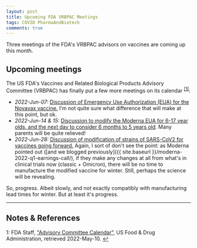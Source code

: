 ```yaml
---
layout: post
title: Upcoming FDA VRBPAC Meetings
tags: COVID PharmaAndBiotech
comments: true
---
```


Three meetings of the FDA's VRBPAC advisors on vaccines are coming up this month.  


## Upcoming meetings  

The US FDA's Vaccines and Related Biological Products Advisory Committee (VRBPAC) has
finally put a few more meetings on its calendar <sup id="fn1a">[[1]](#fn1)</sup>:  
- _2022-Jun-07:_ [Discussion of Emergency Use Authorization (EUA) for the Novavax vaccine.](https://www.fda.gov/advisory-committees/advisory-committee-calendar/vaccines-and-related-biological-products-advisory-committee-june-7-2022-meeting-announcement) I'm not quite sure what difference that will make at this point, but ok.  
- _2022-Jun-14 &amp; 15:_ [Discussion to modify the Moderna EUA for 6-17 year olds, and
  the next day to consider 6 months to 5 years old](https://www.fda.gov/advisory-committees/advisory-committee-calendar/vaccines-and-related-biological-products-advisory-committee-june-14-15-2022-meeting-announcement).  Many parents will be quite relieved!  
- _2022-Jun-28:_ [Discussion of modification of strains of SARS-CoV2 for vaccines going forward.](https://www.fda.gov/advisory-committees/advisory-committee-calendar/vaccines-and-related-biological-products-advisory-committee-june-28-2022-meeting-announcement) Again, I sort of don't see the point: as Moderna pointed out ([and we blogged previously]({{ site.baseurl }}/moderna-2022-q1-earnings-call/), if they make any changes at all from what's in clinical trials now (classic + Omicron), there will be no time to manufacture the modified vaccine for winter.  Still, perhaps the science will be revealing.  

So, progress.  Albeit slowly, and not exactly compatibly with manufacturing lead times for
winter.  But at least it's progress.

---

## Notes &amp; References  

<!--
<sup id="fn1a">[[1]](#fn1)</sup>

<a id="fn1">1</a>: ***, ["***"](***), *** [↩](#fn1a)  

<a href="{{ site.baseurl }}/images/***">
  <img src="{{ site.baseurl }}/images/***" width="400" height="***" alt="***" title="***" style="float: right; margin: 3px 3px 3px 3px; border: 1px solid #000000;">
</a>

<iframe width="400" height="224" src="***" allow="accelerometer; encrypted-media; gyroscope; picture-in-picture" allowfullscreen style="float: right; margin: 3px 3px 3px 3px; border: 1px solid #000000;"></iframe>
-->

<a id="fn1">1</a>: FDA Staff, ["Advisory Committee Calendar"](https://www.fda.gov/advisory-committees/advisory-committee-calendar), US Food &amp; Drug Administration, retrieved 2022-May-10. [↩](#fn1a)  
